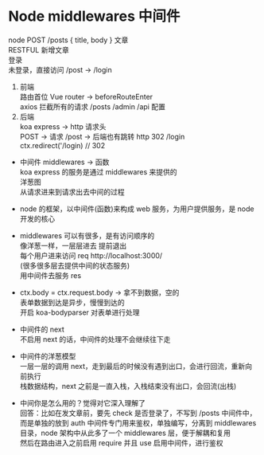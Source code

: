 # Node middlewares 中间件  

node POST /posts { title, body } 文章  
RESTFUL 新增文章  
登录  
未登录，直接访问 /post -> /login  
1. 前端  
   路由首位 Vue router -> beforeRouteEnter  
   axios 拦截所有的请求 /posts /admin /api 配置  
2. 后端  
   koa express -> http 请求头  
   POST -> 请求 /post -> 后端也有跳转 http 302 /login  
   ctx.redirect('/login) // 302  

- 中间件 middlewares -> 函数  
  koa express 的服务是通过 middlewares 来提供的  
  洋葱图  
  从请求进来到请求出去中间的过程  

- node 的框架，以中间件(函数)来构成 web 服务，为用户提供服务，是 node 开发的核心  

- middlewares 可以有很多，是有访问顺序的  
  像洋葱一样，一层层进去 提前退出  
  每个用户进来访问 req http://localhost:3000/  
  (很多很多层去提供中间的状态服务)  
  用中间件去服务 res  

- ctx.body = ctx.request.body -> 拿不到数据，空的  
  表单数据到达是异步，慢慢到达的  
  开启 koa-bodyparser 对表单进行处理  

- 中间件的 next  
  不启用 next 的话，中间件的处理不会继续往下走  

- 中间件的洋葱模型  
  一层一层的调用 next，走到最后的时候没有遇到出口，会进行回流，重新向前执行  
  栈数据结构，next 之前是一直入栈，入栈结束没有出口，会回流(出栈)  

- 中间你是怎么用的？觉得对它深入理解了  
  回答：比如在发文章前，要先 check 是否登录了，不写到 /posts 中间件中，而是单独的放到 auth 中间件专门用来鉴权，单独编写，分离到 middlewares 目录，node 架构中从此多了一个 middlewares 层，便于解耦和复用  
  然后在路由进入之前启用 require 并且 use 启用中间件，进行鉴权  